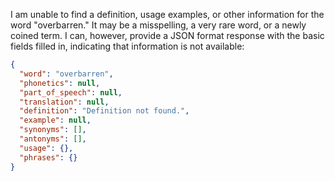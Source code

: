 I am unable to find a definition, usage examples, or other information for the word "overbarren." It may be a misspelling, a very rare word, or a newly coined term. I can, however, provide a JSON format response with the basic fields filled in, indicating that information is not available:

```json
{
  "word": "overbarren",
  "phonetics": null,
  "part_of_speech": null,
  "translation": null,
  "definition": "Definition not found.",
  "example": null,
  "synonyms": [],
  "antonyms": [],
  "usage": {},
  "phrases": {}
}
```
 